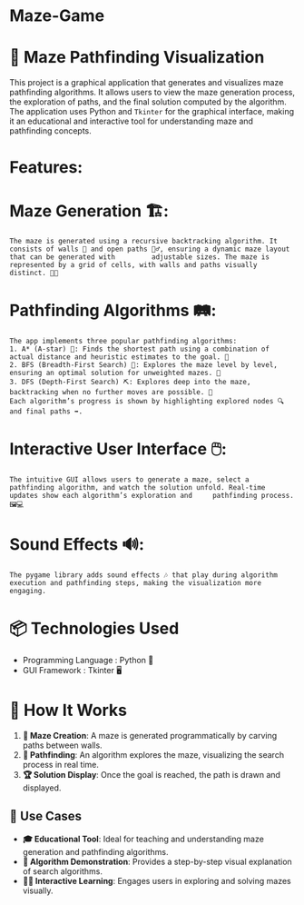 # Maze-Game

# 🧩 Maze Pathfinding Visualization

This project is a graphical application that generates and visualizes maze pathfinding algorithms. It allows users to view the maze generation process, the exploration of paths, and the final solution computed by the algorithm. The application uses Python and `Tkinter` for the graphical interface, making it an educational and interactive tool for understanding maze and pathfinding concepts.

# Features:
# Maze Generation 🏗️:
    The maze is generated using a recursive backtracking algorithm. It consists of walls 🧱 and open paths 🚶‍♂️, ensuring a dynamic maze layout that can be generated with         adjustable sizes. The maze is represented by a grid of cells, with walls and paths visually distinct. 🏢🔲
    
# Pathfinding Algorithms 🛤️:
    The app implements three popular pathfinding algorithms:   
    1. A* (A-star) 🌟: Finds the shortest path using a combination of actual distance and heuristic estimates to the goal. 🚀
    2. BFS (Breadth-First Search) 🧭: Explores the maze level by level, ensuring an optimal solution for unweighted mazes. 🌊
    3. DFS (Depth-First Search) ⛏️: Explores deep into the maze, backtracking when no further moves are possible. 🌳 
    Each algorithm’s progress is shown by highlighting explored nodes 🔍 and final paths ➡️.
# Interactive User Interface 🖱️:
    The intuitive GUI allows users to generate a maze, select a pathfinding algorithm, and watch the solution unfold. Real-time updates show each algorithm’s exploration and     pathfinding process. 🖼️💻
    
# Sound Effects 🔊:
    The pygame library adds sound effects 🎶 that play during algorithm execution and pathfinding steps, making the visualization more engaging.


# 📦 Technologies Used
- Programming Language : Python 🐍
- GUI Framework : Tkinter 🖥️

# 📖 How It Works
1. **🔨 Maze Creation**: A maze is generated programmatically by carving paths between walls.
2. **🧩 Pathfinding**: An algorithm explores the maze, visualizing the search process in real time.
3. **🏆 Solution Display**: Once the goal is reached, the path is drawn and displayed. 


## 🎯 Use Cases
- **🎓 Educational Tool**: Ideal for teaching and understanding maze generation and pathfinding algorithms.
- **🤖 Algorithm Demonstration**: Provides a step-by-step visual explanation of search algorithms.
- **🧑‍🏫 Interactive Learning**: Engages users in exploring and solving mazes visually.
